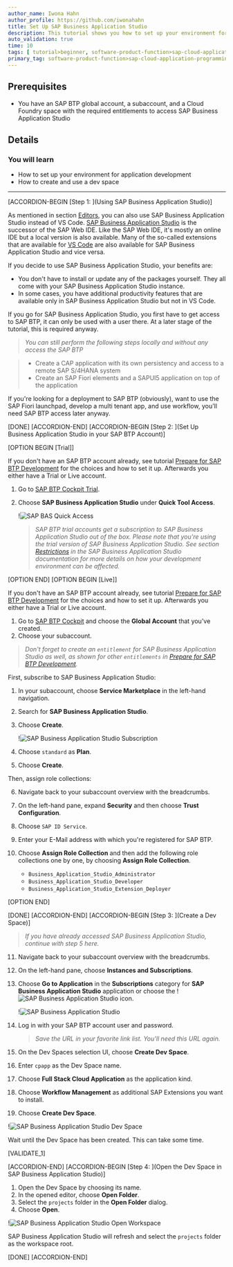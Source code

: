 ```yaml
---
author_name: Iwona Hahn
author_profile: https://github.com/iwonahahn
title: Set Up SAP Business Application Studio
description: This tutorial shows you how to set up your environment for application development to get started with this tutorial using SAP Business Application Studio.
auto_validation: true
time: 10
tags: [ tutorial>beginner, software-product-function>sap-cloud-application-programming-model, topic>node-js, products>sap-business-technology-platform, products>sap-fiori, products>sap-business-application-studio]
primary_tag: software-product-function>sap-cloud-application-programming-model
---
```


## Prerequisites
 - You have an SAP BTP global account, a subaccount, and a Cloud Foundry space with the required entitlements to access SAP Business Application Studio

## Details

### You will learn
 - How to set up your environment for application development
 - How to create and use a dev space


---

[ACCORDION-BEGIN [Step 1: ](Using SAP Business Application Studio)]

As mentioned in section [Editors](btp-app-set-up-local-development#editors), you can also use SAP Business Application Studio instead of VS Code. [SAP Business Application Studio](https://help.sap.com/viewer/9d1db9835307451daa8c930fbd9ab264/Cloud/en-US) is the successor of the SAP Web IDE. Like the SAP Web IDE, it's mostly an online IDE but a local version is also available. Many of the so-called extensions that are available for [VS Code](btp-app-set-up-local-development#using-visual-studio-code-vs-code) are also available for SAP Business Application Studio and vice versa.

If you decide to use SAP Business Application Studio, your benefits are:

- You don't have to install or update any of the packages yourself. They all come with your SAP Business Application Studio instance.
- In some cases, you have additional productivity features that are available only in SAP Business Application Studio but not in VS Code.

If you go for SAP Business Application Studio, you first have to get access to SAP BTP, it can only be used with a user there. At a later stage of the tutorial, this is required anyway. 

> _You can still perform the following steps locally and without any access the SAP BTP_

> - Create a CAP application with its own persistency and access to a remote SAP S/4HANA system
> - Create an SAP Fiori elements and a SAPUI5 application on top of the application

If you're looking for a deployment to SAP BTP (obviously), want to use the SAP Fiori launchpad, develop a multi tenant app, and use workflow, you'll need SAP BTP access later anyway.

[DONE]
[ACCORDION-END]
[ACCORDION-BEGIN [Step 2: ](Set Up Business Application Studio in your SAP BTP Account)]

[OPTION BEGIN [Trial]]

If you don't have an SAP BTP account already, see tutorial [Prepare for SAP BTP Development](btp-app-prepare-btp) for the choices and how to set it up. Afterwards you either have a Trial or Live account.

1. Go to [SAP BTP Cockpit Trial](https://cockpit.hanatrial.ondemand.com/).
2. Choose **SAP Business Application Studio** under **Quick Tool Access**.

    !![SAP BAS Quick Access](sap_btp_bas_quick_access.png)

    > _SAP BTP trial accounts get a subscription to SAP Business Application Studio out of the box. Please note that you're using the trial version of SAP Business Application Studio. See section [Restrictions](https://help.sap.com/viewer/9d1db9835307451daa8c930fbd9ab264/Cloud/en-US/a45742a719704bdea179b4c4f9afa07f.html) in the SAP Business Application Studio documentation for more details on how your development environment can be affected._


[OPTION END]
[OPTION BEGIN [Live]]

If you don't have an SAP BTP account already, see tutorial [Prepare for SAP BTP Development](btp-app-prepare-btp) for the choices and how to set it up. Afterwards you either have a Trial or Live account.

1. Go to [SAP BTP Cockpit](https://account.hana.ondemand.com/) and choose the **Global Account** that you've created.
2. Choose your subaccount.

> _Don't forget to create an `entitlement` for SAP Business Application Studio as well, as shown for other `entitlements` in [Prepare for SAP BTP Development](btp-app-prepare-btp#required-service-entitlements)._

First, subscribe to SAP Business Application Studio:

1. In your subaccount, choose **Service Marketplace** in the left-hand navigation.
2. Search for **SAP Business Application Studio**.
3. Choose **Create**.

    !![SAP Business Application Studio Subscription](sap_btp_bas.png)

4. Choose `standard` as **Plan**.

5. Choose **Create**.

Then, assign role collections:

6. Navigate back to your subaccount overview with the breadcrumbs.
7. On the left-hand pane, expand **Security** and then choose **Trust Configuration**.
8. Choose `SAP ID Service`.

9. Enter your E-Mail address with which you're registered for SAP BTP.
10. Choose **Assign Role Collection** and then add the following role collections one by one, by choosing **Assign Role Collection**.
    - `Business_Application_Studio_Administrator`
    - `Business_Application_Studio_Developer`
    - `Business_Application_Studio_Extension_Deployer`

[OPTION END]


[DONE]
[ACCORDION-END]
[ACCORDION-BEGIN [Step 3: ](Create a Dev Space)]

> _If you have already accessed SAP Business Application Studio, continue with step 5 here._

11. Navigate back to your subaccount overview with the breadcrumbs.
12. On the left-hand pane, choose **Instances and Subscriptions**.
13. Choose **Go to Application** in the **Subscriptions** category for **SAP Business Application Studio** application or choose the !![SAP Business Application Studio](go_to_bas.png) icon.

    !![SAP Business Application Studio](bas_go_to_application.png)

14. Log in with your SAP BTP account user and password.

    > _Save the URL in your favorite link list. You'll need this URL again._

16. On the Dev Spaces selection UI, choose **Create Dev Space**.

17. Enter `cpapp` as the Dev Space name.

18. Choose **Full Stack Cloud Application** as the application kind.

19. Choose **Workflow Management** as additional SAP Extensions you want to install.

20. Choose **Create Dev Space**.


!![SAP Business Application Studio Dev Space](bas_dev_space.png)

Wait until the Dev Space has been created. This can take some time.

[VALIDATE_1]

[ACCORDION-END]
[ACCORDION-BEGIN [Step 4: ](Open the Dev Space in SAP Business Application Studio)]

1. Open the Dev Space by choosing its name.
2. In the opened editor, choose **Open Folder**.
3. Select the `projects` folder in the **Open Folder** dialog.
4. Choose **Open**.

!![SAP Business Application Studio Open Workspace](bas_open_projects.png)

SAP Business Application Studio will refresh and select the `projects` folder as the workspace root.

[DONE]
[ACCORDION-END]
